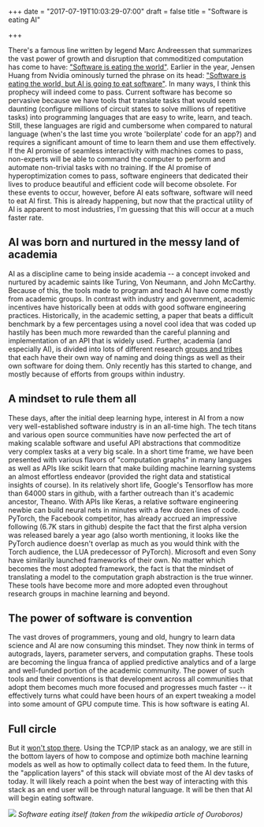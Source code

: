 +++
date = "2017-07-19T10:03:29-07:00"
draft = false
title = "Software is eating AI"

+++

There's a famous line written by legend Marc Andreessen that summarizes the vast power of growth and disruption that commoditized computation has come to have: ["Software is eating the world"](https://a16z.com/2016/08/20/why-software-is-eating-the-world/). Earlier in the year, Jensen Huang from Nvidia ominously turned the phrase on its head: ["Software is eating the world, but AI is going to eat software"](https://www.technologyreview.com/s/607831/nvidia-ceo-software-is-eating-the-world-but-ai-is-going-to-eat-software/). In many ways, I think this prophecy will indeed come to pass. Current software has become so pervasive because we have tools that translate tasks that would seem daunting (configure millions of circuit states to solve millions of repetitive tasks) into programming languages that are easy to write, learn, and teach. Still, these languages are rigid and cumbersome when compared to natural language (when's the last time you wrote 'boilerplate' code for an app?) and requires a significant amount of time to learn them and use them effectively. If the AI promise of seamless interactivity with machines comes to pass, non-experts will be able to command the computer to perform and automate non-trivial tasks with no training. If the AI promise of hyperoptimization comes to pass, software engineers that dedicated their lives to produce beautiful and efficient code will become obsolete. For these events to occur, however, before AI eats software, software will need to eat AI first. This is already happening, but now that the practical utility of AI is apparent to most industries, I'm guessing that this will occur at a much faster rate.

## AI was born and nurtured in the messy land of academia

AI as a discipline came to being inside academia -- a concept invoked and nurtured by academic saints like Turing, Von Neumann, and John McCarthy. Because of this, the tools made to program and teach AI have come mostly from academic groups. In contrast with industry and government, academic incentives have historically been at odds with good software engineering practices. Historically, in the academic setting, a paper that beats a difficult benchmark by a few percentages using a novel cool idea that was coded up hastily has been much more rewarded than the careful planning and implementation of an API that is widely used. Further, academia (and especially AI), is divided into lots of different research [groups and tribes](http://www.dataversity.net/pedro-domingos-on-five-machine-learning-tribes/) that each have their own way of naming and doing things as well as their own software for doing them. Only recently has this started to change, and mostly because of efforts from groups within industry.


## A mindset to rule them all

These days, after the initial deep learning hype, interest in AI from a now very well-established software industry is in an all-time high. The tech titans and various open source communities have now perfected the art of making scalable software and useful API abstractions that commoditize very complex tasks at a very big scale. In a short time frame, we have been presented with various flavors of "computation graphs" in many languages as well as APIs like scikit learn that make building machine learning systems an almost effortless endeavor (provided the right data and statistical insights of course). In its relatively short life, Google's Tensorflow has more than 64000 stars in github, with a farther outreach than it's academic ancestor, Theano. With APIs like Keras, a relative software engineering newbie can build neural nets in minutes with a few dozen lines of code. PyTorch, the Facebook competitor, has already accrued an impressive following (6.7K stars in github) despite the fact that the first alpha version was released barely a year ago (also worth mentioning, it looks like the PyTorch audience doesn't overlap as much as you would think with the Torch audience, the LUA predecessor of PyTorch). Microsoft and even Sony have similarily launched frameworks of their own. No matter which becomes the most adopted framework, the fact is that the mindset of translating a model to the computation graph abstraction is the true winner. These tools have become more and more adopted even throughout research groups in machine learning and beyond.

## The power of software is convention

The vast droves of programmers, young and old, hungry to learn data science and AI are now consuming this mindset. They now think in terms of autograds, layers, parameter servers, and computation graphs. These tools are becoming the lingua franca of applied predictive analytics and of a large and well-funded portion of the academic community. The power of such tools and their conventions is that development across all communities that adopt them becomes much more focused and progresses much faster -- it effectively turns what could have been hours of an expert tweaking a model into some amount of GPU compute time. This is how software is eating AI. 

## Full circle

But it [won't stop there](https://blog.keras.io/the-future-of-deep-learning.html). Using the TCP/IP stack as an analogy, we are still in the bottom layers of how to compose and optimize both machine learning models as well as how to optimally collect data to feed them. In the future, the "application layers" of this stack will obviate most of the AI dev tasks of today. It will likely reach a point when the best way of interacting with this stack as an end user will be through natural language. It will be then that AI will begin eating software.


![](https://upload.wikimedia.org/wikipedia/commons/thumb/7/7a/Ouroboros.svg/2000px-Ouroboros.svg.png)
*Software eating itself (taken from the wikipedia article of Ouroboros)*
